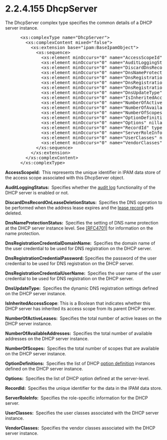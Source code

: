 <html dir="LTR" xmlns:mshelp="http://msdn.microsoft.com/mshelp" xmlns:ddue="http://ddue.schemas.microsoft.com/authoring/2003/5" xmlns:xlink="http://www.w3.org/1999/xlink" xmlns:tool="http://www.microsoft.com/tooltip">
 <body>
 <div id="header">
 <h1 class="heading">2.2.4.155 DhcpServer</h1>
 </div>
 <div id="mainSection">
 <div id="mainBody">
 <div id="allHistory" class="saveHistory"></div>
 <div id="sectionSection0" class="section" name="collapseableSection">
 

<p>The DhcpServer complex type specifies the common details of
a DHCP server instance.</p>

<dl>
<dd>
<div><pre> &lt;xs:complexType name=&quot;DhcpServer&quot;&gt;
   &lt;xs:complexContent mixed=&quot;false&quot;&gt;
     &lt;xs:extension base=&quot;ipam:BaseIpamObject&quot;&gt;
       &lt;xs:sequence&gt;
         &lt;xs:element minOccurs=&quot;0&quot; name=&quot;AccessScopeId&quot; type=&quot;xsd:long&quot; /&gt;
         &lt;xs:element minOccurs=&quot;0&quot; name=&quot;AuditLoggingStatus&quot; type=&quot;ipam:DhcpAuditLoggingStatus&quot; /&gt;
         &lt;xs:element minOccurs=&quot;0&quot; name=&quot;DiscardDnsRecordOnLeaseDeletionStatus&quot; type=&quot;ipam:DhcpDiscardDnsRecordOnLeaseDeletionStatus&quot; /&gt;
         &lt;xs:element minOccurs=&quot;0&quot; name=&quot;DnsNameProtectionStatus&quot; type=&quot;ipam:DhcpDnsNameProtectionStatus&quot; /&gt;
         &lt;xs:element minOccurs=&quot;0&quot; name=&quot;DnsRegistrationCredentialDomainName&quot; nillable=&quot;true&quot; type=&quot;xsd:string&quot; /&gt;
         &lt;xs:element minOccurs=&quot;0&quot; name=&quot;DnsRegistrationCredentialPassword&quot; nillable=&quot;true&quot; type=&quot;xsd:base64Binary&quot; /&gt;
         &lt;xs:element minOccurs=&quot;0&quot; name=&quot;DnsRegistrationCredentialUserName&quot; nillable=&quot;true&quot; type=&quot;xsd:string&quot; /&gt;
         &lt;xs:element minOccurs=&quot;0&quot; name=&quot;DnsUpdateType&quot; type=&quot;ipam:DhcpDnsUpdateType&quot; /&gt;
         &lt;xs:element minOccurs=&quot;0&quot; name=&quot;IsInheritedAccessScope&quot; type=&quot;xsd:boolean&quot; /&gt;
         &lt;xs:element minOccurs=&quot;0&quot; name=&quot;NumberOfActiveLeases&quot; type=&quot;xsd:double&quot; /&gt;
         &lt;xs:element minOccurs=&quot;0&quot; name=&quot;NumberOfAvailableAddresses&quot; type=&quot;xsd:double&quot; /&gt;
         &lt;xs:element minOccurs=&quot;0&quot; name=&quot;NumberOfScopes&quot; type=&quot;xsd:int&quot; /&gt;
         &lt;xs:element minOccurs=&quot;0&quot; name=&quot;OptionDefinitions&quot; nillable=&quot;true&quot; type=&quot;ipam:DhcpOptionDefinitionCollection&quot; /&gt;
         &lt;xs:element minOccurs=&quot;0&quot; name=&quot;Options&quot; nillable=&quot;true&quot; type=&quot;ipam:DhcpOptionCollection&quot; /&gt;
         &lt;xs:element minOccurs=&quot;0&quot; name=&quot;RecordId&quot; type=&quot;xsd:long&quot; /&gt;
         &lt;xs:element minOccurs=&quot;0&quot; name=&quot;ServerRoleInfo&quot; nillable=&quot;true&quot; type=&quot;ipam:ServerRoleDhcp&quot; /&gt;
         &lt;xs:element minOccurs=&quot;0&quot; name=&quot;UserClasses&quot; nillable=&quot;true&quot; type=&quot;ipam:DhcpUserClassCollection&quot; /&gt;
         &lt;xs:element minOccurs=&quot;0&quot; name=&quot;VendorClasses&quot; nillable=&quot;true&quot; type=&quot;ipam:DhcpVendorClassCollection&quot; /&gt;
       &lt;/xs:sequence&gt;
     &lt;/xs:extension&gt;
   &lt;/xs:complexContent&gt;
 &lt;/xs:complexType&gt;
</pre></div>
</dd></dl>

<p><b>AccessScopeId: </b> This represents the unique
identifier in IPAM data store of the access scope associated with this
DhcpServer object.</p>

<p><b>AuditLoggingStatus: </b> Specifies whether the <a href="21b4a631-8f28-420f-822f-c5f879d5046e.md#gt_21b83bd2-9daa-48ff-ab4a-656ee9800b64">audit log</a> functionality of
the DHCP server is enabled or not.</p>

<p><b>DiscardDnsRecordOnLeaseDeletionStatus: </b> Specifies
the DNS operation to be performed when the address lease expires and the <a href="21b4a631-8f28-420f-822f-c5f879d5046e.md#gt_e6d76b31-2852-4bd5-8fbb-8e82a3cedb29">lease record</a> gets deleted.</p>

<p><b>DnsNameProtectionStatus: </b> Specifies the
setting of DNS name protection at the DHCP server instance level. See <a href="https://go.microsoft.com/fwlink/?LinkId=125431">[RFC4701]</a> for
information on the name protection.</p>

<p><b>DnsRegistrationCredentialDomainName: </b> Specifies
the domain name of the user credential to be used for DNS registration on the
DHCP server.</p>

<p><b>DnsRegistrationCredentialPassword: </b>Specifies
the password of the user credential to be used for DNS registration on the DHCP
server. </p>

<p><b>DnsRegistrationCredentialUserName: </b> Specifies
the user name of the user credential to be used for DNS registration on the
DHCP server.</p>

<p><b>DnsUpdateType: </b> Specifies the dynamic DNS
registration settings defined on the DHCP server instance.</p>

<p><b>IsInheritedAccessScope</b>: This is a Boolean that
indicates whether this DHCP server has inherited its access scope from its
parent DHCP server.</p>

<p><b>NumberOfActiveLeases: </b> Specifies the total
number of active leases on the DHCP server instance.</p>

<p><b>NumberOfAvailableAddresses: </b> Specifies the
total number of available addresses on the DHCP server instance.</p>

<p><b>NumberOfScopes: </b> Specifies the total number of
scopes that are available on the DHCP server instance.</p>

<p><b>OptionDefinitions: </b> Specifies the list of DHCP
<a href="21b4a631-8f28-420f-822f-c5f879d5046e.md#gt_da9bfcf7-a7e0-4cf0-ac87-ffdd83a5f25b">option definition</a>
instances defined on the DHCP server instance. </p>

<p><b>Options: </b> Specifies the list of DHCP option
defined at the server-level.</p>

<p><b>RecordId: </b> Specifies the unique identifier for
the data in the IPAM data store.</p>

<p><b>ServerRoleInfo: </b> Specifies the role-specific
information for the DHCP server.</p>

<p><b>UserClasses: </b> Specifies the user classes
associated with the DHCP server instance.</p>

<p><b>VendorClasses: </b> Specifies the vendor classes
associated with the DHCP server instance.</p>


 </div>
 </div>
 </div>
 </body>
</html>